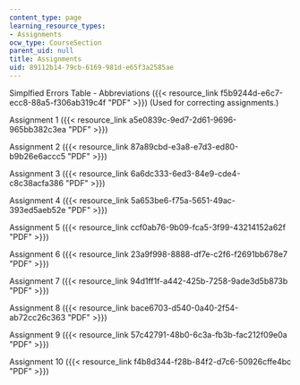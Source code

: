 ```yaml
---
content_type: page
learning_resource_types:
- Assignments
ocw_type: CourseSection
parent_uid: null
title: Assignments
uid: 89112b14-79cb-6169-981d-e65f3a2585ae
---
```


Simplfied Errors Table - Abbreviations ({{< resource_link f5b9244d-e6c7-ecc8-88a5-f306ab319c4f "PDF" >}}) (Used for correcting assignments.)

Assignment 1 ({{< resource_link a5e0839c-9ed7-2d61-9696-965bb382c3ea "PDF" >}})

Assignment 2 ({{< resource_link 87a89cbd-e3a8-e7d3-ed80-b9b26e6accc5 "PDF" >}})

Assignment 3 ({{< resource_link 6a6dc333-6ed3-84e9-cde4-c8c38acfa386 "PDF" >}})

Assignment 4 ({{< resource_link 5a653be6-f75a-5651-49ac-393ed5aeb52e "PDF" >}})

Assignment 5 ({{< resource_link ccf0ab76-9b09-fca5-3f99-43214152a62f "PDF" >}})

Assignment 6 ({{< resource_link 23a9f998-8888-df7e-c2f6-f2691bb678e7 "PDF" >}})

Assignment 7 ({{< resource_link 94d1ff1f-a442-425b-7258-9ade3d5b873b "PDF" >}})

Assignment 8 ({{< resource_link bace6703-d540-0a40-2f54-ab72cc26c363 "PDF" >}})

Assignment 9 ({{< resource_link 57c42791-48b0-6c3a-fb3b-fac212f09e0a "PDF" >}})

Assignment 10 ({{< resource_link f4b8d344-f28b-84f2-d7c6-50926cffe4bc "PDF" >}})
